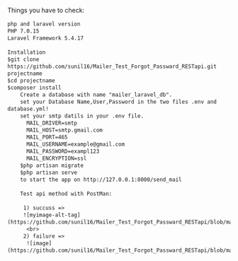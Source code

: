 Things you have to check:

    php and laravel version
    PHP 7.0.15
    Laravel Framework 5.4.17

    Installation
    $git clone https://github.com/sunil16/Mailer_Test_Forgot_Passward_RESTapi.git projectname
    $cd projectname
    $composer install
        Create a database with name "mailer_laravel_db".
        set your Database Name,User,Password in the two files .env and database.yml!
        set your smtp datils in your .env file.
          MAIL_DRIVER=smtp
          MAIL_HOST=smtp.gmail.com
          MAIL_PORT=465
          MAIL_USERNAME=example@gmail.com
          MAIL_PASSWORD=exampl123
          MAIL_ENCRYPTION=ssl
        $php artisan migrate
        $php artisan serve
        to start the app on http://127.0.0.1:8000/send_mail

        Test api method with PostMan:

         1) succuss =>
         ![myimage-alt-tag](https://github.com/sunil16/Mailer_Test_Forgot_Passward_RESTapi/blob/master/public/images/Selection_019.png)
          <br>
         2) failure =>
          ![image](https://github.com/sunil16/Mailer_Test_Forgot_Passward_RESTapi/blob/master/public/images/Selection_020.png)
